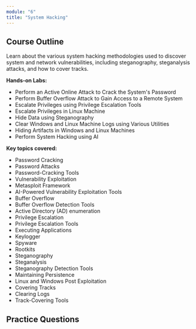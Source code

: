 ```yaml
---
module: "6"
title: "System Hacking"
---
```


<!-- # Module 6: System Hacking -->

## Course Outline

Learn about the various system hacking methodologies used to discover system and network vulnerabilities, including steganography, steganalysis attacks, and how to cover tracks.

**Hands-on Labs:**

- Perform an Active Online Attack to Crack the System's Password
- Perform Buffer Overflow Attack to Gain Access to a Remote System
- Escalate Privileges using Privilege Escalation Tools
- Escalate Privileges in Linux Machine
- Hide Data using Steganography
- Clear Windows and Linux Machine Logs using Various Utilities
- Hiding Artifacts in Windows and Linux Machines
- Perform System Hacking using AI

**Key topics covered:**

- Password Cracking
- Password Attacks
- Password-Cracking Tools
- Vulnerability Exploitation
- Metasploit Framework
- AI-Powered Vulnerability Exploitation Tools
- Buffer Overflow
- Buffer Overflow Detection Tools
- Active Directory (AD) enumeration
- Privilege Escalation
- Privilege Escalation Tools
- Executing Applications
- Keylogger
- Spyware
- Rootkits
- Steganography
- Steganalysis
- Steganography Detection Tools
- Maintaining Persistence
- Linux and Windows Post Exploitation
- Covering Tracks
- Clearing Logs
- Track-Covering Tools

## Practice Questions
